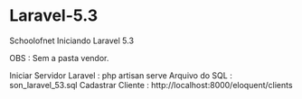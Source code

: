 # Laravel-5.3
Schoolofnet Iniciando Laravel 5.3


OBS : Sem a pasta vendor.

Iniciar Servidor Laravel : php artisan serve
Arquivo do SQL : son_laravel_53.sql
Cadastrar Cliente : http://localhost:8000/eloquent/clients
